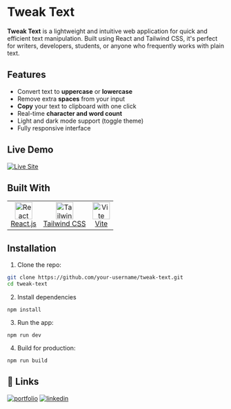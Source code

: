 # Tweak Text

**Tweak Text** is a lightweight and intuitive web application for quick and efficient text manipulation. Built using React and Tailwind CSS, it's perfect for writers, developers, students, or anyone who frequently works with plain text.

## Features

- Convert text to **uppercase** or **lowercase**
- Remove extra **spaces** from your input
- **Copy** your text to clipboard with one click
- Real-time **character and word count**
- Light and dark mode support (toggle theme)
- Fully responsive interface

## Live Demo

[![Live Site](https://img.shields.io/badge/Live-Site-000?style=for-the-badge&logo=ko-fi&logoColor=white)](https://tweak-text.netlify.app/)



## Built With

<table> <tr> <td align="center"> <a href="https://reactjs.org/" target="_blank"> <img src="https://upload.wikimedia.org/wikipedia/commons/a/a7/React-icon.svg" alt="React" width="40" height="40"/> <br/>React.js </a> </td> <td align="center"> <a href="https://tailwindcss.com/" target="_blank"> <img src="https://www.vectorlogo.zone/logos/tailwindcss/tailwindcss-icon.svg" alt="Tailwind CSS" width="40" height="40"/> <br/>Tailwind CSS </a> </td> <td align="center"> <a href="https://vitejs.dev/" target="_blank"> <img src="https://vitejs.dev/logo.svg" alt="Vite" width="40" height="40"/> <br/>Vite </a> </td> </tr> </table>

## Installation

1. Clone the repo:

```bash
git clone https://github.com/your-username/tweak-text.git
cd tweak-text
```

2. Install dependencies

```
npm install
```

3. Run the app:

```
npm run dev
```

4. Build for production:

```
npm run build
```

## 🔗 Links
[![portfolio](https://img.shields.io/badge/my_portfolio-000?style=for-the-badge&logo=ko-fi&logoColor=white)](https://nagarajgolai-portfolio.com/)
[![linkedin](https://img.shields.io/badge/linkedin-0A66C2?style=for-the-badge&logo=linkedin&logoColor=white)](https://www.linkedin.com/in/nagarajgolai)
